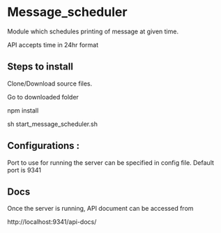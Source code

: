 # Message_scheduler
Module which schedules printing of message at given time.

API accepts time in 24hr format

## Steps to install
Clone/Download source files.

Go to downloaded folder

npm install

sh start_message_scheduler.sh

## Configurations :
Port to use for running the server can be specified in config file.
Default port is 9341

## Docs
Once the server is running, API document can be accessed from

http://localhost:9341/api-docs/
